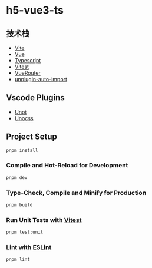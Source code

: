 # h5-vue3-ts

## 技术栈 
- [Vite](https://cn.vitejs.dev/)
- [Vue](https://cn.vuejs.org/)
- [Typescript](https://www.typescriptlang.org/)
- [Vitest](https://vitest.dev/)
- [VueRouter](https://router.vuejs.org/zh/)
- [unplugin-auto-import](https://github.com/unplugin/unplugin-auto-import)

## Vscode Plugins

- [Unot](https://marketplace.visualstudio.com/items?itemName=simonhe.unot)
- [Unocss](https://marketplace.visualstudio.com/items?itemName=antfu.unocss)

## Project Setup

```sh
pnpm install
```

### Compile and Hot-Reload for Development

```sh
pnpm dev
```

### Type-Check, Compile and Minify for Production

```sh
pnpm build
```

### Run Unit Tests with [Vitest](https://vitest.dev/)

```sh
pnpm test:unit
```

### Lint with [ESLint](https://eslint.org/)

```sh
pnpm lint
```
